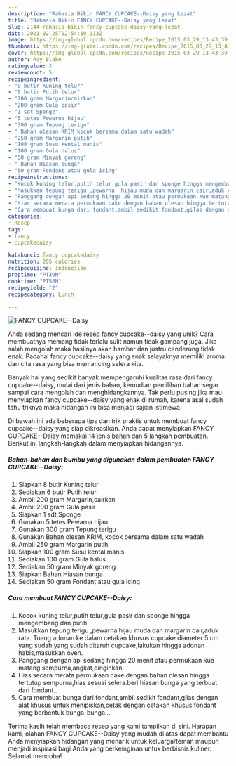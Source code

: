 ```yaml
---
description: "Rahasia Bikin FANCY CUPCAKE--Daisy yang Lezat"
title: "Rahasia Bikin FANCY CUPCAKE--Daisy yang Lezat"
slug: 2144-rahasia-bikin-fancy-cupcake-daisy-yang-lezat
date: 2021-02-25T02:54:19.113Z
image: https://img-global.cpcdn.com/recipes/Recipe_2015_03_29_13_43_39_444_920b03075f6c0aeed6af/680x482cq70/fancy-cupcake-daisy-foto-resep-utama.jpg
thumbnail: https://img-global.cpcdn.com/recipes/Recipe_2015_03_29_13_43_39_444_920b03075f6c0aeed6af/680x482cq70/fancy-cupcake-daisy-foto-resep-utama.jpg
cover: https://img-global.cpcdn.com/recipes/Recipe_2015_03_29_13_43_39_444_920b03075f6c0aeed6af/680x482cq70/fancy-cupcake-daisy-foto-resep-utama.jpg
author: Ray Blake
ratingvalue: 3
reviewcount: 5
recipeingredient:
- "8 butir Kuning telur"
- "6 butir Putih telur"
- "200 gram Margarincairkan"
- "200 gram Gula pasir"
- "1 sdt Sponge"
- "5 tetes Pewarna hijau"
- "300 gram Tepung terigu"
- " Bahan olesan KRIM kocok bersama dalam satu wadah"
- "250 gram Margarin putih"
- "100 gram Susu kental manis"
- "100 gram Gula halus"
- "50 gram Minyak goreng"
- " Bahan Hiasan bunga"
- "50 gram Fondant atau gula icing"
recipeinstructions:
- "Kocok kuning telur,putih telur,gula pasir dan sponge hingga mengembang dan putih"
- "Masukkan tepung terigu ,pewarna  hijau muda dan margarin cair,aduk rata. Tuang adonan ke dalam cetakan khusus cupcake diameter 5 cm yang sudah yang sudah ditaruh cupcake,lakukan hingga adonan habis,masukkan oven."
- "Panggang dengan api sedang hingga 20 menit atau permukaan kue matang sempurna,angkat,dinginkan."
- "Hias secara merata permukaan cake dengan bahan olesan hingga tertutup sempurna,hias sesuai selera.beri hiasan bunga yang terbuat dari fondant.."
- "Cara membuat bunga dari fondant,ambil sedikit fondant,gilas dengan alat khusus untuk menipiskan,cetak dengan cetakan khusus fondant yang berbentuk bunga-bunga..."
categories:
- Resep
tags:
- fancy
- cupcakedaisy

katakunci: fancy cupcakedaisy 
nutrition: 205 calories
recipecuisine: Indonesian
preptime: "PT39M"
cooktime: "PT58M"
recipeyield: "2"
recipecategory: Lunch

---
```



![FANCY CUPCAKE--Daisy](https://img-global.cpcdn.com/recipes/Recipe_2015_03_29_13_43_39_444_920b03075f6c0aeed6af/680x482cq70/fancy-cupcake-daisy-foto-resep-utama.jpg)

Anda sedang mencari ide resep fancy cupcake--daisy yang unik? Cara membuatnya memang tidak terlalu sulit namun tidak gampang juga. Jika salah mengolah maka hasilnya akan hambar dan justru cenderung tidak enak. Padahal fancy cupcake--daisy yang enak selayaknya memiliki aroma dan cita rasa yang bisa memancing selera kita.



Banyak hal yang sedikit banyak mempengaruhi kualitas rasa dari fancy cupcake--daisy, mulai dari jenis bahan, kemudian pemilihan bahan segar sampai cara mengolah dan menghidangkannya. Tak perlu pusing jika mau menyiapkan fancy cupcake--daisy yang enak di rumah, karena asal sudah tahu triknya maka hidangan ini bisa menjadi sajian istimewa.


Di bawah ini ada beberapa tips dan trik praktis untuk membuat fancy cupcake--daisy yang siap dikreasikan. Anda dapat menyiapkan FANCY CUPCAKE--Daisy memakai 14 jenis bahan dan 5 langkah pembuatan. Berikut ini langkah-langkah dalam menyiapkan hidangannya.

<!--inarticleads1-->

##### Bahan-bahan dan bumbu yang digunakan dalam pembuatan FANCY CUPCAKE--Daisy:

1. Siapkan 8 butir Kuning telur
1. Sediakan 6 butir Putih telur
1. Ambil 200 gram Margarin,cairkan
1. Ambil 200 gram Gula pasir
1. Siapkan 1 sdt Sponge
1. Gunakan 5 tetes Pewarna hijau
1. Gunakan 300 gram Tepung terigu
1. Gunakan  Bahan olesan KRIM, kocok bersama dalam satu wadah
1. Ambil 250 gram Margarin putih
1. Siapkan 100 gram Susu kental manis
1. Sediakan 100 gram Gula halus
1. Sediakan 50 gram Minyak goreng
1. Siapkan  Bahan Hiasan bunga
1. Sediakan 50 gram Fondant atau gula icing




<!--inarticleads2-->

##### Cara membuat FANCY CUPCAKE--Daisy:

1. Kocok kuning telur,putih telur,gula pasir dan sponge hingga mengembang dan putih
1. Masukkan tepung terigu ,pewarna  hijau muda dan margarin cair,aduk rata. Tuang adonan ke dalam cetakan khusus cupcake diameter 5 cm yang sudah yang sudah ditaruh cupcake,lakukan hingga adonan habis,masukkan oven.
1. Panggang dengan api sedang hingga 20 menit atau permukaan kue matang sempurna,angkat,dinginkan.
1. Hias secara merata permukaan cake dengan bahan olesan hingga tertutup sempurna,hias sesuai selera.beri hiasan bunga yang terbuat dari fondant..
1. Cara membuat bunga dari fondant,ambil sedikit fondant,gilas dengan alat khusus untuk menipiskan,cetak dengan cetakan khusus fondant yang berbentuk bunga-bunga...




Terima kasih telah membaca resep yang kami tampilkan di sini. Harapan kami, olahan FANCY CUPCAKE--Daisy yang mudah di atas dapat membantu Anda menyiapkan hidangan yang menarik untuk keluarga/teman maupun menjadi inspirasi bagi Anda yang berkeinginan untuk berbisnis kuliner. Selamat mencoba!
